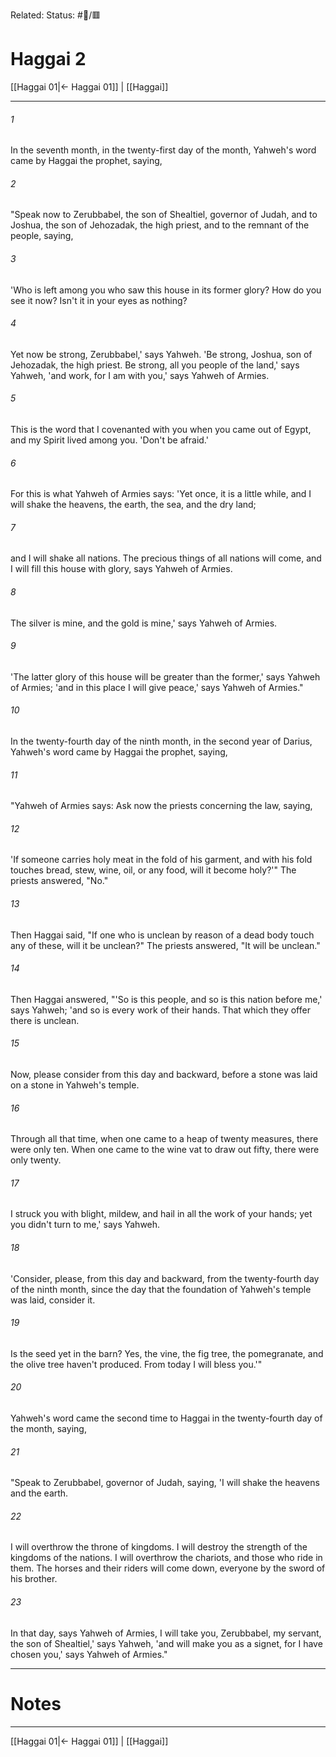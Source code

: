 Related:
Status: #📖/🟥
# Haggai 2

[[Haggai 01|← Haggai 01]] | [[Haggai]]
***



###### 1 
In the seventh month, in the twenty-first day of the month, Yahweh's word came by Haggai the prophet, saying, 

###### 2 
"Speak now to Zerubbabel, the son of Shealtiel, governor of Judah, and to Joshua, the son of Jehozadak, the high priest, and to the remnant of the people, saying, 

###### 3 
'Who is left among you who saw this house in its former glory? How do you see it now? Isn't it in your eyes as nothing? 

###### 4 
Yet now be strong, Zerubbabel,' says Yahweh. 'Be strong, Joshua, son of Jehozadak, the high priest. Be strong, all you people of the land,' says Yahweh, 'and work, for I am with you,' says Yahweh of Armies. 

###### 5 
This is the word that I covenanted with you when you came out of Egypt, and my Spirit lived among you. 'Don't be afraid.' 

###### 6 
For this is what Yahweh of Armies says: 'Yet once, it is a little while, and I will shake the heavens, the earth, the sea, and the dry land; 

###### 7 
and I will shake all nations. The precious things of all nations will come, and I will fill this house with glory, says Yahweh of Armies. 

###### 8 
The silver is mine, and the gold is mine,' says Yahweh of Armies. 

###### 9 
'The latter glory of this house will be greater than the former,' says Yahweh of Armies; 'and in this place I will give peace,' says Yahweh of Armies." 

###### 10 
In the twenty-fourth day of the ninth month, in the second year of Darius, Yahweh's word came by Haggai the prophet, saying, 

###### 11 
"Yahweh of Armies says: Ask now the priests concerning the law, saying, 

###### 12 
'If someone carries holy meat in the fold of his garment, and with his fold touches bread, stew, wine, oil, or any food, will it become holy?'" The priests answered, "No." 

###### 13 
Then Haggai said, "If one who is unclean by reason of a dead body touch any of these, will it be unclean?" The priests answered, "It will be unclean." 

###### 14 
Then Haggai answered, "'So is this people, and so is this nation before me,' says Yahweh; 'and so is every work of their hands. That which they offer there is unclean. 

###### 15 
Now, please consider from this day and backward, before a stone was laid on a stone in Yahweh's temple. 

###### 16 
Through all that time, when one came to a heap of twenty measures, there were only ten. When one came to the wine vat to draw out fifty, there were only twenty. 

###### 17 
I struck you with blight, mildew, and hail in all the work of your hands; yet you didn't turn to me,' says Yahweh. 

###### 18 
'Consider, please, from this day and backward, from the twenty-fourth day of the ninth month, since the day that the foundation of Yahweh's temple was laid, consider it. 

###### 19 
Is the seed yet in the barn? Yes, the vine, the fig tree, the pomegranate, and the olive tree haven't produced. From today I will bless you.'" 

###### 20 
Yahweh's word came the second time to Haggai in the twenty-fourth day of the month, saying, 

###### 21 
"Speak to Zerubbabel, governor of Judah, saying, 'I will shake the heavens and the earth. 

###### 22 
I will overthrow the throne of kingdoms. I will destroy the strength of the kingdoms of the nations. I will overthrow the chariots, and those who ride in them. The horses and their riders will come down, everyone by the sword of his brother. 

###### 23 
In that day, says Yahweh of Armies, I will take you, Zerubbabel, my servant, the son of Shealtiel,' says Yahweh, 'and will make you as a signet, for I have chosen you,' says Yahweh of Armies."

---
# Notes


***
[[Haggai 01|← Haggai 01]] | [[Haggai]]
